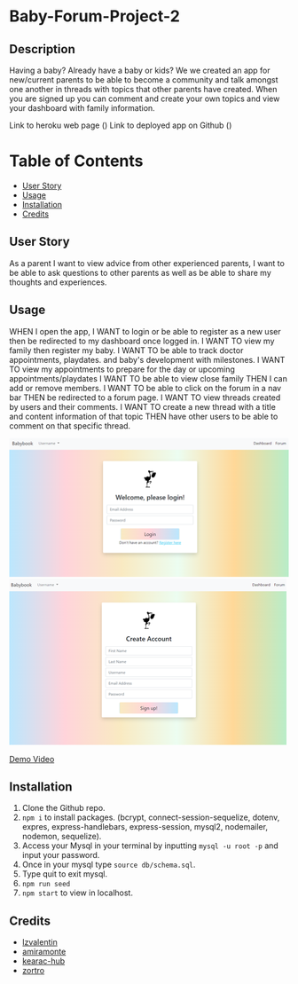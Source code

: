 # Baby-Forum-Project-2

## Description 

Having a baby? Already have a baby or kids? We we created an app for new/current parents to be able to become a community and talk amongst one another in threads with topics that other parents have created. When you are signed up you can comment and create your own topics and view your dashboard with family information. 

Link to heroku web page ()
Link to deployed app on Github ()

# Table of Contents 
- [User Story](#UserStory)
- [Usage](#Usage)
- [Installation](#Installation)
- [Credits](#Credits)
 
<a name="UserStory"></a>
## User Story
As a parent I want to view advice from other experienced parents,
I want to be able to ask questions to other parents as well as be able to share my thoughts and experiences.

<a name="Usage"></a>
## Usage

WHEN I open the app,
I WANT to login or be able to register as a new user then be redirected to my dashboard once logged in.
I WANT TO view my family then register my baby.
I WANT TO be able to track doctor appointments, playdates. and baby's development with milestones. 
I WANT TO view my appointments to prepare for the day or upcoming appointments/playdates
I WANT TO be able to view close family THEN I can add or remove members.
I WANT TO be able to click on the forum in a nav bar THEN be redirected to a forum page.
I WANT TO view threads created by users and their comments.
I WANT TO create a new thread with a title and content information of that topic THEN have other users to be able to comment on that specific thread.

![signin](./public/assets/signin.png)
![signup](./public/assets/signup.png)

[Demo Video](./public/assets/demo.mp4)

<a name="Installation"></a>
## Installation

1. Clone the Github repo. 
2. `npm i` to install packages. (bcrypt, connect-session-sequelize, dotenv, expres, express-handlebars, express-session, mysql2, nodemailer, nodemon, sequelize).
3. Access your Mysql in your terminal by inputting `mysql -u root -p` and input your password. 
4. Once in your mysql type `source db/schema.sql`.
5. Type quit to exit mysql.
6. `npm run seed`
7. `npm start` to view in localhost.

<a name="Credits"></a>
## Credits
- [lzvalentin](https://github.com/lzvalentin)
- [amiramonte](https://github.com/amiramonte)
- [kearac-hub](https://github.com/kearac-hub)
- [zortro](https://github.com/zortro)
